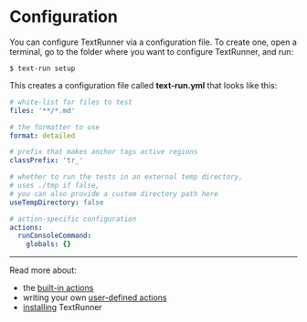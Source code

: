 # Configuration

You can configure TextRunner via a configuration file.
To create one, open a terminal,
<a class="tr_cdIntoSetupExample">go to the folder</a>
where you want to configure TextRunner, and run:

<a class="tr_runConsoleCommand">

```
$ text-run setup
````
</a>

This creates a configuration file called
<a class="tr_verifyWorkspaceFileContent">
__text-run.yml__ that looks like this:

```yml
# white-list for files to test
files: '**/*.md'

# the formatter to use
format: detailed

# prefix that makes anchor tags active regions
classPrefix: 'tr_'

# whether to run the tests in an external temp directory,
# uses ./tmp if false,
# you can also provide a custom directory path here
useTempDirectory: false

# action-specific configuration
actions:
  runConsoleCommand:
    globals: {}
````

</a>

<hr>

Read more about:
- the [built-in actions](built-in-actions.md)
- writing your own [user-defined actions](user-defined-actions.md)
- [installing](installation.md) TextRunner

